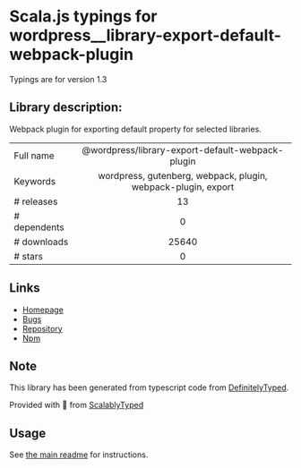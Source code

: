 
# Scala.js typings for wordpress__library-export-default-webpack-plugin

Typings are for version 1.3

## Library description:
Webpack plugin for exporting default property for selected libraries.

|                    |                 |
| ------------------ | :-------------: |
| Full name          | @wordpress/library-export-default-webpack-plugin |
| Keywords           | wordpress, gutenberg, webpack, plugin, webpack-plugin, export |
| # releases         | 13 |
| # dependents       | 0 |
| # downloads        | 25640 |
| # stars            | 0 |

## Links
- [Homepage](https://github.com/WordPress/gutenberg/tree/master/packages/library-export-default-webpack-plugin/README.md)
- [Bugs](https://github.com/WordPress/gutenberg/issues)
- [Repository](https://github.com/WordPress/gutenberg)
- [Npm](https://www.npmjs.com/package/%40wordpress%2Flibrary-export-default-webpack-plugin)
    


## Note
This library has been generated from typescript code from [DefinitelyTyped](https://definitelytyped.org).

Provided with :purple_heart: from [ScalablyTyped](https://github.com/oyvindberg/ScalablyTyped)

## Usage
See [the main readme](../../readme.md) for instructions.


